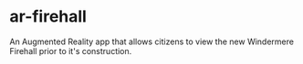 # ar-firehall
An Augmented Reality app that allows citizens to view the new Windermere Firehall prior to it's construction.
